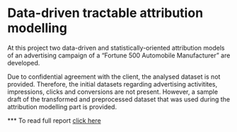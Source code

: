 # Data-driven tractable attribution modelling

At this project two data-driven and statistically-oriented attribution models of an advertising campaign of a “Fortune 500 Automobile Manufacturer” are developed.

Due to confidential agreement with the client, the analysed dataset is not provided. Therefore, the initial datasets regarding advertising activitites, impressions, clicks and conversions are not present. However, a sample draft of the transformed and preprocessed dataset that was used during the attribution modelling part is provided.

*** To read full report [click here](http://www.andreasgeorgopoulos.com/attribution-modelling/)
